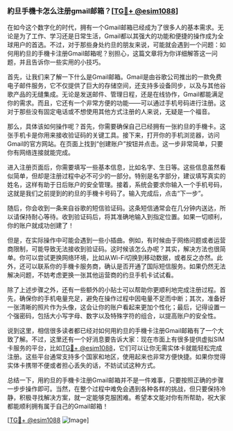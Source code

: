 ### 約旦手機卡怎么注册gmail邮箱？[[TG💪+ @esim1088](https://t.me/s/esim1088)]

在如今这个数字化的时代，拥有一个Gmail邮箱已经成为了很多人的基本需求。无论是为了工作、学习还是日常生活，Gmail都以其强大的功能和便捷的操作成为全球用户的首选。不过，对于那些身处约旦的朋友来说，可能就会遇到一个问题：如何用約旦的手機卡注册Gmail邮箱呢？别担心，这篇文章将为你详细解答这一问题，并且告诉你一些实用的小技巧。

首先，让我们来了解一下什么是Gmail邮箱。Gmail是由谷歌公司推出的一款免费电子邮件服务，它不仅提供了巨大的存储空间，还支持多设备同步，以及与其他谷歌产品的无缝集成。无论是发送邮件、管理日程，还是在线协作，Gmail都能满足你的需求。而且，它还有一个非常方便的功能——可以通过手机号码进行注册。这对于那些没有固定电话或不想使用其他方式注册的人来说，无疑是一个福音。

那么，具体该如何操作呢？首先，你需要确保自己已经拥有一张約旦的手機卡。这张手机卡是你用来接收验证码的关键工具。接下来，打开你的手机浏览器，访问Gmail的官方网站。在页面上找到“创建账户”按钮并点击。这一步非常简单，只要你有网络连接就能完成。

进入注册页面后，你需要填写一些基本信息，比如名字、生日等。这些信息虽然看似简单，但却是注册过程中必不可少的一部分。特别是名字部分，建议填写真实的姓名，这样有助于日后账户的安全管理。接着，系统会要求你输入一个手机号码，这就是我们之前提到的約旦的手機卡号码了。输入完成后，点击“下一步”。

随后，你会收到一条来自谷歌的短信验证码。这条短信通常会在几分钟内送达，所以请保持耐心等待。收到验证码后，将其准确地输入到指定位置。如果一切顺利，你的账户就成功创建了！

但是，在实际操作中可能会遇到一些小插曲。例如，有时候由于网络问题或者运营商限制，可能导致无法接收到验证码。这时候该怎么办呢？其实，解决方法也很简单。你可以尝试更换网络环境，比如从Wi-Fi切换到移动数据，或者反之亦然。此外，还可以联系你的手機卡服务商，确认是否开通了国际短信服务。如果仍然无法解决问题，不妨考虑更换一张其他运营商的约旦手机卡试试看。

除了上述步骤之外，还有一些额外的小贴士可以帮助你更顺利地完成注册过程。首先，确保你的手机电量充足，避免在操作过程中因电量不足而中断；其次，准备好一张清晰的照片作为头像，这会让你的账户看起来更加个性化；最后，记得设置一个强密码，包括大小写字母、数字以及特殊字符的组合，以提高账户的安全性。

说到这里，相信很多读者都已经对如何用約旦的手機卡注册Gmail邮箱有了一个大致了解。不过，这里还有一个好消息要告诉大家：现在市面上有很多提供虚拟SIM卡服务的平台，比如[TG💪+ @esim1088](https://t.me/s/esim1088)，它们可以让你无需实体卡就能轻松完成注册。这些平台通常支持多个国家和地区，使用起来也非常方便快捷。如果你觉得实体卡携带不便或者担心丢失的话，不妨试试这种方式。

总结一下，用約旦的手機卡注册Gmail邮箱并不是一件难事，只要按照正确的步骤一步步操作即可。当然，在整个过程中难免会遇到各种各样的挑战，但只要保持冷静，积极寻找解决方案，就一定能够克服困难。希望本文能对你有所帮助，祝大家都能顺利拥有属于自己的Gmail邮箱！

[[TG💪+ @esim1088](https://t.me/s/esim1088) ![Image](https://i.postimg.cc/4NQfJmqS/Snipaste-2025-05-13-00-14-12.png)]
